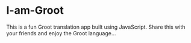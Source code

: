 # I-am-Groot
This is a fun Groot translation app built using JavaScript.
Share this with your friends and enjoy the Groot language...
